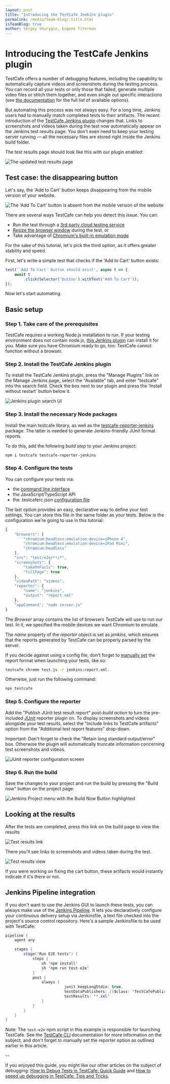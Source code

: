 ```yaml
---
layout: post
title: "Introducing the TestCafe Jenkins plugin"
permalink: /media/team-blog/:title.html
isTeamBlog: true
author: Sergey Shurygin, Eugene Titerman
---
```

# Introducing the TestCafe Jenkins plugin

TestCafe offers a number of debugging features, including the capability to automatically capture videos and screenshots during the testing process. You can record all your tests or only those that failed, generate multiple video files or stitch them together, and even single out specific interactions (see [the documentation](https://devexpress.github.io/testcafe/documentation/guides/advanced-guides/screenshots-and-videos.html) for the full list of available options).

But automating this process was not always easy. For a long time, Jenkins users had to manually match completed tests to their artifacts. The recent introduction of the [TestCafe Jenkins plugin](https://plugins.jenkins.io/testcafe/) changes that. Links to screenshots and videos taken during the test now automatically appear on the Jenkins test results page. You don't even need to keep your testing server running — all the necessary files are stored right inside the Jenkins build folder.

<!--more-->

The test results page should look like this with our plugin enabled:

![The updated test results page](/testcafe/images/jenkins-plugin/test-results-page.png)

## Test case: the disappearing button

Let's say, the 'Add to Cart' button keeps disappearing from the mobile version of your website.

![The 'Add To Cart' button is absent from the mobile version of the website](/testcafe/images/jenkins-plugin/button-example.png)

There are several ways TestCafe can help you detect this issue. You can:

* Run the test through a [3rd party cloud testing service](https://devexpress.github.io/testcafe/documentation/guides/concepts/browsers.html#browsers-in-cloud-testing-services)
* [Resize the browser window](https://devexpress.github.io/testcafe/documentation/guides/basic-guides/interact-with-the-page.html#resize-window) during the test, or
* Take advantage of [Chromium's built-in emulation mode](https://devexpress.github.io/testcafe/documentation/guides/concepts/browsers.html#use-chromium-device-emulation)

For the sake of this tutorial, let's pick the third option, as it offers greater stability and speed.

First, let's write a simple test that checks if the 'Add to Cart' button exists:

```js
test('`Add To Cart` button should exist', async t => {
    await t
        .click(Selector('button').withText('Add To Cart'));
});
```

Now let's start automating.

## Basic setup

### Step 1. Take care of the prerequisites

TestCafe requires a working Node.js installation to run. If your testing environment does not contain node.js, [this Jenkins plugin](https://plugins.jenkins.io/nodejs/) can install it for you. Make sure you have Chromium ready to go, too: TestCafe cannot function without a browser.

### Step 2. Install the TestCafe Jenkins plugin

To install the TestCafe Jenkins plugin, press the "Manage Plugins" link on the Manage Jenkins page, select the "Available" tab, and enter "testcafe" into the search field. Check the box next to our plugin and press the 'Install without restart' button below it.

![Jenkins plugin search UI](/testcafe/images/jenkins-plugin/plugin-search-ui.png)

### Step 3. Install the necessary Node packages

Install the main testcafe library, as well as the [testcafe-reporter-jenkins](https://www.npmjs.com/package/testcafe-reporter-jenkins) package. The latter is needed to generate Jenkins-friendly JUnit format reports.

To do this, add the following *build step* to your Jenkins project:

```bash
npm i testcafe testcafe-reporter-jenkins
```

### Step 4. Configure the tests

You can configure your tests via:

* the [command line interface](https://devexpress.github.io/testcafe/documentation/reference/command-line-interface.html)
* the JavaScript/TypeScript API
* the .testcaferc.json [configuration file](https://devexpress.github.io/testcafe/documentation/reference/configuration-file.html)

The last option provides an easy, declarative way to define your test settings. You can store this file in the same folder as your tests.  Below is the configuration we're going to use in this tutorial:

```js
{
    "browsers": [
        "chromium:headless:emulation:device=iPhone 4",
        "chromium:headless:emulation:device=iPad Mini",
        "chromium:headless"
    ],
    "src": "test/e2e/**/*",
    "screenshots": {
        "takeOnFails": true,
        "fullPage": true
    },
    "videoPath": "videos",
    "reporter": {
        "name": "jenkins",
        "output": "report.xml"
    },
    "appCommand": "node server.js"
}
```

The *Browser* array contains the list of browsers TestCafe will use to run our test. In it, we specified the mobile devices we want Chromium to emulate.

The *name* property of the *reporter* object is set as *jenkins*, which ensures that the reports generated by TestCafe can be properly parsed by the server.

If you decide against using a config file, don't forget to [manually set](https://devexpress.github.io/testcafe/documentation/reference/command-line-interface.html#-r-nameoutput---reporter-nameoutput) the report format when launching your tests, like so:

```bash
testcafe chrome test.js -r jenkins:report.xml.
```

Otherwise, just run the following command:

```bash
npx testcafe
```

### Step 5. Configure the reporter

Add the "Publish JUnit test result report" *post-build action* to turn the pre-included [JUnit](https://plugins.jenkins.io/junit/) reporter plugin on. To display screenshots and videos alongside your test results, select the "Include links to TestCafe artifacts" option from the "Additional test report features" drop-down.

Important: Don't forget to check the "Retain long standard output/error" box. Otherwise the plugin will automatically truncate information concerning test screenshots and videos.

![JUnit reporter configuration screen](/testcafe/images/jenkins-plugin/junit-reporter-configuration.png)

### Step 6. Run the build

Save the changes to your project and run the build by pressing the "Build now" button on the project page:

![Jenkins Project menu with the Build Now Button highlighted](/testcafe/images/jenkins-plugin/build-now-button.png)

## Looking at the results

After the tests are completed, press this link on the build page to view the results:

![Test results link](/testcafe/images/jenkins-plugin/test-results-link.png)

There you'll see links to screenshots and videos taken during the test.

![Test results view](/testcafe/images/jenkins-plugin/test-results-view.png)

If you were working on fixing the cart button, these artifacts would instantly indicate if it's there or not.

## Jenkins Pipeline integration

If you don't want to use the Jenkins GUI to launch these tests, you can always make use of the [Jenkins Pipeline](https://www.jenkins.io/doc/book/pipeline/). It lets you declaratively configure your continuous delivery setup via Jenkinsfile, a text file checked into the project's source control repository. Here's a sample Jenkinsfile to be used with TestCafe:

```java
pipeline {
    agent any

    stages {
        stage('Run E2E tests') {
            steps {
                sh 'npm install'
                sh 'npm run test-e2e'
            }
            post {
                always {
                          junit keepLongStdio: true,
                          testDataPublishers: [[$class: 'TestCafePublisher']],
                          testResults: '*.xml'
                }
            }
        }
    }
}
```

Note: The `test-e2e` npm script in this example is responsible for launching TestCafe. See the [TestCafe CLI](https://devexpress.github.io/testcafe/documentation/reference/command-line-interface.html) documentation for more information on the subject, and don't forget to manually set the reporter option as outlined earlier in this article.

--

If you enjoyed this guide, you might like our other articles on the subject of debugging: [How to Debug Tests in TestCafe: Quick Guide](https://devexpress.github.io/testcafe/media/team-blog/how-to-debug-tests-in-testcafe-quick-guide.html) and [How to speed up debugging in TestCafe: Tips and Tricks](https://devexpress.github.io/testcafe/media/team-blog/how-to-speed-up-debugging-in-testcafe-tips-and-tricks.html).
